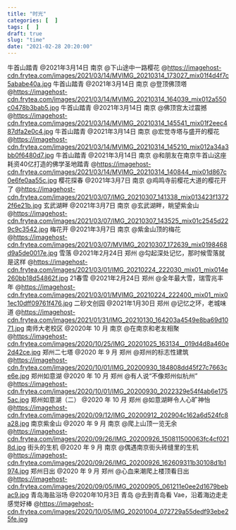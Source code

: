 ```yaml
---
title: "时光"
categories: [  ]
tags: [  ]
draft: true
slug: "time"
date: "2021-02-28 20:20:00"
---
```


牛首山踏青 @2021年3月14日 南京 @下山途中一路樱花 @https://imagehost-cdn.frytea.com/images/2021/03/14/MVIMG_20210314_173027_mix01f4d4f7c5ababe40a.jpg
牛首山踏青 @2021年3月14日 南京 @登顶佛顶塔 @https://imagehost-cdn.frytea.com/images/2021/03/14/MVIMG_20210314_164039_mix012a550c0478b3bab5.jpg
牛首山踏青 @2021年3月14日 南京 @佛顶宫太过震撼 @https://imagehost-cdn.frytea.com/images/2021/03/14/MVIMG_20210314_145541_mix01f2eec487dfa2e0c4.jpg
牛首山踏青 @2021年3月14日 南京 @宏觉寺塔与盛开的樱花 @https://imagehost-cdn.frytea.com/images/2021/03/14/MVIMG_20210314_145210_mix012a34a3bb0f6480d7.jpg
牛首山踏青 @2021年3月14日 南京 @和朋友在南京牛首山这座耗资40亿打造的佛学圣地踏青 @https://imagehost-cdn.frytea.com/images/2021/03/14/MVIMG_20210314_140844_mix01d867c0e6fe0aa55c.jpg
樱花探春 @2021年3月7日 南京 @鸡鸣寺前樱花大道的樱花开了 @https://imagehost-cdn.frytea.com/images/2021/03/07/IMG_20210307_141338_mix013423f13722f6e21b.jpg
玄武湖畔 @2021年3月7日 南京 @玄武湖畔，眺望紫金山 @https://imagehost-cdn.frytea.com/images/2021/03/07/IMG_20210307_143525_mix01c2545d229c9c3542.jpg
梅花开 @2021年3月7日 南京 @紫金山顶的梅花 @https://imagehost-cdn.frytea.com/images/2021/03/07/MVIMG_20210307_172639_mix0198468d9a5de0017e.jpg
雪落 @2021年2月24日 郑州 @勾起深处记忆，那时候雪落就是这样 @https://imagehost-cdn.frytea.com/images/2021/03/01/IMG_20210224_222030_mix01_mix014e260bb18d54862f.jpg
21春雪 @2021年2月24日 郑州 @全年最大雪，瑞雪兆丰年 @https://imagehost-cdn.frytea.com/images/2021/03/01/MVIMG_20210224_222400_mix01_mix01ec10dff09761f476.jpg
二砂文创园 @2021年1月30日 郑州 @记忆之环，老城味道 @https://imagehost-cdn.frytea.com/images/2021/01/31/IMG_20210130_164203a4549e8ba69d1071.jpg
南师大老校区 @2020年 10 月 南京 @在南京和老友相聚@https://imagehost-cdn.frytea.com/images/2020/10/25/IMG_20201025_163134__019d4d8a460e2d42ce.jpg
郑州二七塔 @2020 年 9 月 郑州 @郑州的标志性建筑 @https://imagehost-cdn.frytea.com/images/2020/10/01/IMG_20200930_184808dd45f27c7663ce6e.jpg
郑州如意湖 @2020 年 10 月 郑州 @有人说“不像郑州似杭州” @https://imagehost-cdn.frytea.com/images/2020/10/01/IMG_20200930_2022329e54f4ab6e1755ac.jpg
郑州如意湖（二） @2020 年 10 月 郑州 @如意湖畔令人心旷神怡 @https://imagehost-cdn.frytea.com/images/2020/09/12/IMG_20200912_202904c162a6d524fc8a28.jpg
南京紫金山 @2020 年 9 月 南京 @爬上山顶一览无余 @https://imagehost-cdn.frytea.com/images/2020/09/26/IMG_20200926_150811500063fc4cf0218d.jpg
街头的生机 @2020 年 9 月 南京 @偶遇南京街头砖缝里的生机 @https://imagehost-cdn.frytea.com/images/2020/09/26/IMG_20200926_162609311b30108d1b1974.jpg
郑州日出 @2020 年 9 月 郑州 @心血来潮爬上楼顶看日出 @https://imagehost-cdn.frytea.com/images/2020/09/05/IMG_20200905_061211e0ee2d1679bebac9.jpg
青岛海盐浴场 @2020年10月3日 青岛 @去到青岛看 Vae，沿着海边走走感觉好棒 @https://imagehost-cdn.frytea.com/images/2020/10/05/IMG_20201004_072729a55dedf93ebe25fe.jpg